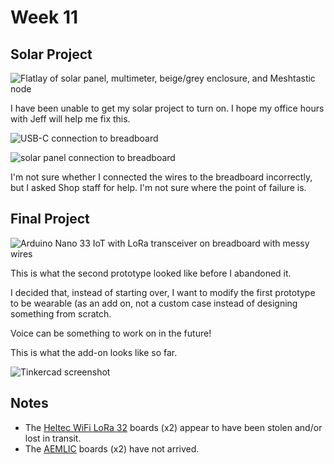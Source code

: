 # Week 11

## Solar Project

![Flatlay of solar panel, multimeter, beige/grey enclosure, and Meshtastic node](https://enderversing.github.io/itp-blog/assets/img/energy/week11/solar_flatlay.jpg)


I have been unable to get my solar project to turn on. I hope my office hours with Jeff will help me fix this.

![USB-C connection to breadboard](https://enderversing.github.io/itp-blog/assets/img/energy/week11/connect.jpg)

![solar panel connection to breadboard](https://enderversing.github.io/itp-blog/assets/img/energy/week11/connection.jpg)


I'm not sure whether I connected the wires to the breadboard incorrectly, but I asked Shop staff for help. I'm not sure where the point of failure is.

## Final Project

![Arduino Nano 33 IoT with LoRa transceiver on breadboard with messy wires](https://enderversing.github.io/itp-blog/assets/img/energy/week11/2.jpg)

This is what the second prototype looked like before I abandoned it.

I decided that, instead of starting over, I want to modify the first prototype to be wearable (as an add on, not a custom case instead of designing something from scratch.

Voice can be something to work on in the future!

This is what the add-on looks like so far.

![Tinkercad screenshot](https://enderversing.github.io/itp-blog/assets/img/energy/week11/addon.png)

## Notes

* The  [Heltec WiFi LoRa 32](https://heltec.org/project/wifi-lora-32-v3/) boards (x2) appear to have been stolen and/or lost in transit.
* The [AEMLIC](https://www.tindie.com/products/jaspersikken/solar-harvesting-into-lithium-ion-capacitor/) boards (x2) have not arrived.
